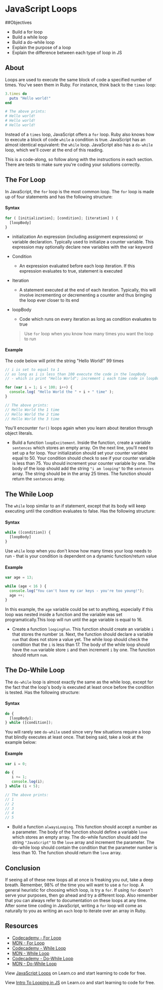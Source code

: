 # JavaScript Loops

##Objectives
+ Build a for loop
+ Build a while loop
+ Build a do-while loop
+ Explain the purpose of a loop
+ Explain the difference between each type of loop in JS

## About

Loops are used to execute the same block of code a specified number of times. You've seen them in Ruby. For instance, think back to the `times` loop:

```ruby
3.times do
  puts "Hello world!"
end

# The above prints:
# Hello world!
# Hello world!
# Hello world!
```

Instead of a `times` loop, JavaScript offers a `for` loop. Ruby also knows how to execute a block of code `while` a condition is true. JavaScript has an almost identical equivalent: the `while` loop. JavaScript also has a `do-while` loop, which we'll cover at the end of this reading.

This is a code-along, so follow along with the instructions in each section. There are tests to make sure you're coding your solutions correctly.

## The For Loop

In JavaScript, the `for` loop is the most common loop. The `for` loop is made up of four statements and has the following structure:

#### Syntax

```javascript
for ( [initialization]; [condition]; [iteration] ) {
  [loopBody]
}
```

- initialization
  An expression (including assignment expressions) or variable declaration. Typically used to initialize a counter variable. This expression may optionally declare new variables with the var keyword

- Condition
  + An expression evaluated before each loop iteration. If this expression evaluates to true, statement is executed

- Iteration
  + A statement executed at the end of each iteration. Typically, this will involve incrementing or decrementing a counter and thus bringing the loop ever closer to its end

- loopBody
   + Code which runs on every iteration as long as condition evaluates to true

  > Use `for` loop when you know how many times you want the loop to run

#### Example

The code below will print the string "Hello World!" 99 times
  
```javascript
// i is set to equal to 1
// as long as i is less than 100 execute the code in the loopBody
// - which is print "Hello World"; increment i each time code in loopBody is executed

for (var i = 1; i < 100; i++) {
  console.log( "Hello World the " + i + " time" );
}

// The above prints:
// Hello World the 1 time
// Hello World the 2 time
// Hello World the 3 time
```

You'll encounter `for()` loops again when you learn about iteration through object literals.

+ Build a function `loopExcitement`. Inside the function, create a variable `sentences` which stores an empty array. On the next line, you'll need to set up a for loop. Your initialization should set your counter variable equal to 50. Your condition should check to see if your counter variable is less than 75. You should increment your counter variable by one. The body of the loop should add the string `"i am looping"` to the `sentences` array. The string should be in the array 25 times. The function should return the `sentences` array.

## The While Loop

The `while` loop similar to an if statement, except that its body will keep executing until the condition evaluates to false. Has the following structure:
  
#### Syntax

```javascript
while ([condition]) {
  [loopBody]
}
```

 Use `while` loop when you don't know how many times your loop needs to run - that is your condition is dependent on a dynamic function/return value

#### Example

```javascript
var age = 13;

while (age < 16 ) {
  console.log("You can't have my car keys - you're too young!");
  age ++;
}
```

In this example, the `age` variable could be set to anything, especially if this loop was nested inside a function and the variable was set programatically.This loop will run until the age variable is equal to 16.

+ Create a function `loopingFun`. This function should create an variable `i` that stores the number `10`. Next, the function should declare a variable `num` that does not store a value yet. The while loop should check the condition that the `i` is less than 17. The body of the while loop should have the `num` variable store `i` and then increment `i` by one. The function should return `num`.

## The Do-While Loop

The `do-while` loop is almost exactly the same as the while loop, except for the fact that the loop's body is executed at least once before the condition is tested. Has the following structure:

#### Syntax

```javascript
do {
  [loopBody];
} while ([condition]);
```
  
You will rarely see `do-while` used since very few situations require a loop that blindly executes at least once. That being said, take a look at the example below:

#### Example

```javascript
var i = 0;

do {
   i += 1;
   console.log(i);
} while (i < 5);

// The above prints:
// 1
// 2
// 3
// 4
// 5
```

+ Build a function `alwaysLooping`. This function should accept a number as a parameter. The body of the function should define a variable `love` which stores an empty array. The do-while function should add the string `"JavaScript"` to the `love` array and increment the parameter. The do-while loop should contain the condition that the parameter number is less than 10. The function should return the `love` array.

## Conclusion

If seeing all of these new loops all at once is freaking you out, take a deep breath. Remember, 98% of the time you will want to use a `for` loop. A general heuristic for choosing which loop, is try a `for`. If using `for` doesn't serve your purposes, then go ahead and try a different loop. Also remember that you can always refer to documentation on these loops at any time. After some time coding in JavaScript, writing a `for` loop will come as naturally to you as writing an `each` loop to iterate over an array in Ruby.

## Resources

* [Codecademy - For Loop](http://www.codecademy.com/glossary/javascript/loops#for-loops)
* [MDN - For Loop](https://developer.mozilla.org/en-US/docs/Web/JavaScript/Reference/Statements/for)
* [Codecademy - While Loop](http://www.codecademy.com/glossary/javascript/loops#while-loops)
* [MDN - While Loop](https://developer.mozilla.org/en-US/docs/Web/JavaScript/Reference/Statements/while)
* [Codecademy - Do-While Loop](http://www.codecademy.com/glossary/javascript/loops#do-while-loops)
* [MDN - Do-While Loop](https://developer.mozilla.org/en-US/docs/Web/JavaScript/Reference/Statements/do...while)

<p data-visibility='hidden'>View <a href='https://learn.co/lessons/intro-to-looping.js' title='JavaScript Loops'>JavaScript Loops</a> on Learn.co and start learning to code for free.</p>

<p data-visibility='hidden'>View <a href='https://learn.co/lessons/intro-to-looping.js'>Intro To Looping in JS</a> on Learn.co and start learning to code for free.</p>
